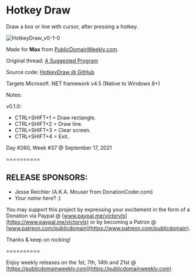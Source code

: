 # Hotkey Draw
Draw a box or line with cursor, after pressing a hotkey.

![HotkeyDraw_v0-1-0](https://user-images.githubusercontent.com/54631779/133853947-5dda10ec-9f55-41ba-a94e-df94dd248d60.png)

Made for **Max** from [PublicDomainWeekly.com](https://publicdomainweekly.com).

Original thread: [A Suggested Program](https://publicdomainweekly.com/our-projects/a-suggested-program/)

Source code: [HotkeyDraw @ GitHub](https://github.com/publicdomain/hotkey-draw)

Targets Microsoft .NET framework v4.5 (Native to Windows 8+)

Notes:

v0.1.0:

- CTRL+SHIFT+1 = Draw rectangle.
- CTRL+SHIFT+2 = Draw line.
- CTRL+SHIFT+3 = Clear screen.
- CTRL+SHIFT+4 = Exit.

Day #260, Week #37 @ September 17, 2021

==========

## RELEASE SPONSORS:

* Jesse Reichler (A.K.A. Mouser from DonationCoder.com)
* *Your name here*? :)

You may support this project by expressing your excitement in the form of a Donation via Paypal @ [www.paypal.me/victorvls](https://www.paypal.me/victorvls) or by becoming a Patron @ [www.patreon.com/publicdomain](https://www.patreon.com/publicdomain).

Thanks & keep on rocking!

==========

Enjoy weekly releases on the 1st, 7th, 14th and 21st @ [https://publicdomainweekly.com](https://publicdomainweekly.com)
